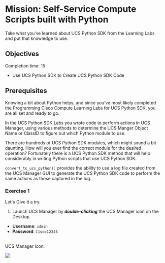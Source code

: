 # Mission: Self-Service Compute Scripts built with Python

Take what you've learned about UCS Python SDK from the Learning Labs and put that knowledge to use.

## Objectives

Completion time: 15

  - Use UCS Python SDK to Create UCS Python SDK Code

## Prerequisites

Knowing a bit about Python helps, and since you've most likely completed the Programming Cisco Compute Learning Labs for UCS Python SDK, you are all set and ready to go.

In the UCS Python SDK Labs you wrote code to perform actions in UCS Manager, using various methods to determine the UCS Manger Object Name or ClassID to figure out which Python module to use.

There are hundreds of UCS Python SDK modules, which might sound a bit daunting. How will you ever find the correct module for the desired operation? Fortunately there is a UCS Python SDK method that will help considerably in writing Python scripts that use UCS Python SDK.

`convert_to_ucs_python()` provides the ability to use a log file created from the UCS Manager GUI to generate the UCS Python SDK code to perform the same actions as those captured in the log.

### Exercise 1

Let's Give it a try.

1. Launch UCS Manager by ***double-clicking*** the UCS Manager icon on the Desktop.

  - **Username**: `admin`
  - **Password**: `C1sco12345`

  </br>UCS Manager Icon:

  ![](/posts/files/dne-dcip-intermediate-programming-cisco-compute-ucs-python-sdk-mission-v01/assets/images/image-01.jpg)<br/><br/>

  <!--![](assets/images/image-01.jpg)<br/><br/>

2. Capture UCS Manager XML operations

Due to the access method for the dCloud Pod environments this next step requires the use of the On-Screen Keyboard on the Windows Desktop.

  </br>Windows On-Screen Keyboard:

  ![](/posts/files/dne-dcip-intermediate-programming-cisco-compute-ucs-python-sdk-mission-v01/assets/images/image-02.jpg)<br/><br/>

  <!--![](assets/images/image-02.jpg)<br/><br/>

The UCS Manager GUI Window must be active, ***Clicking*** on the UCS Manager Windows will not cause the On-Screen Keyboard to be pushed to the back.

The UCS Manager GUI Window Title state will indicate if the window is active.

  </br>Active vs. Inactive UCS Manager GUI Window:

  ![](/posts/files/dne-dcip-intermediate-programming-cisco-compute-ucs-python-sdk-mission-v01/assets/images/image-03.jpg)<br/><br/>

  <!--![](assets/images/image-03.jpg)<br/><br/>

With the On-Screen Keyboard open in front of the UCS Manager GUI

  - ***Click*** the keys Ctrl + Alt + q

  </br>***Click*** the keys Ctrl + Alt + q:

  ![](/posts/files/dne-dcip-intermediate-programming-cisco-compute-ucs-python-sdk-mission-v01/assets/images/image-04.jpg)<br/><br/>

  <!--![](assets/images/image-04.jpg)<br/><br/>

  - ***Close*** the On-Screen Keyboard

  - ***Click*** the "Record XML" link to start logging. Once clicked the link will change to "Stop XML Recording

  - Perform operations in the GUI
    - ***Add*** a MAC Pool Named - "MAC_POOL_PY"
      - ***Right-Click*** "MAC Pools" in the "Pool" Group under the "root" Organization in the **LAN** Section.
      - ***Click*** "Create MAC Pool"
      - ***Enter*** "MAC_POOL_PY" in the "Name" field
      - ***Click*** "Next"
      - ***Click*** "Add"
      - ***Enter*** "128" in the "Size" field
      - ***Click*** "OK"
      - ***Click*** "Finish"
      - ***Click*** "OK"

    </br>MAC Pool Operations:

    ![](/posts/files/dne-dcip-intermediate-programming-cisco-compute-ucs-python-sdk-mission-v01/assets/images/image-05.jpg)<br/><br/>

    <!--![](assets/images/image-05.jpg)<br/><br/>

    ![](/posts/files/dne-dcip-intermediate-programming-cisco-compute-ucs-python-sdk-mission-v01/assets/images/image-06.jpg)<br/><br/>

    <!--![](assets/images/image-06.jpg)<br/><br/>

    ![](/posts/files/dne-dcip-intermediate-programming-cisco-compute-ucs-python-sdk-mission-v01/assets/images/image-07.jpg)<br/><br/>

    <!--![](assets/images/image-07.jpg)<br/><br/>

    ![](/posts/files/dne-dcip-intermediate-programming-cisco-compute-ucs-python-sdk-mission-v01/assets/images/image-08.jpg)<br/><br/>

    <!--![](assets/images/image-08.jpg)<br/><br/>

    ![](/posts/files/dne-dcip-intermediate-programming-cisco-compute-ucs-python-sdk-mission-v01/assets/images/image-09.jpg)<br/><br/>

    <!--![](assets/images/image-09.jpg)<br/><br/>

    - ***Add*** another MAC Block
      - ***Click*** On the MAC Pool
      - ***Click*** On the "MAC Blocks" Tab
      - ***Click*** "Add"
      - ***Change*** "First MAC Address to" - "00:25:B5:00:00:80"
      - ***Enter*** "128" in the "Size" field
      - ***Click*** "OK"
      - ***Click*** "OK"

    ![](/posts/files/dne-dcip-intermediate-programming-cisco-compute-ucs-python-sdk-mission-v01/assets/images/image-10.jpg)<br/><br/>

    <!--![](assets/images/image-10.jpg)<br/><br/>

    ![](/posts/files/dne-dcip-intermediate-programming-cisco-compute-ucs-python-sdk-mission-v01/assets/images/image-11.jpg)<br/><br/>

    <!--![](assets/images/image-11.jpg)<br/><br/>

    - ***Delete*** the MAC Pool
      - ***Right-Click*** on the MAC Pool
      - ***Click*** Delete
      - ***Click*** "Yes"
      - ***Click*** "OK"

    ![](/posts/files/dne-dcip-intermediate-programming-cisco-compute-ucs-python-sdk-mission-v01/assets/images/image-12.jpg)<br/><br/>

    <!--![](assets/images/image-12.jpg)<br/><br/>

    ![](/posts/files/dne-dcip-intermediate-programming-cisco-compute-ucs-python-sdk-mission-v01/assets/images/image-13.jpg)<br/><br/>

    <!--![](assets/images/image-13.jpg)<br/><br/>

    ![](/posts/files/dne-dcip-intermediate-programming-cisco-compute-ucs-python-sdk-mission-v01/assets/images/image-14.jpg)<br/><br/>

    <!--![](assets/images/image-14.jpg)<br/><br/>

    - ***Download*** the log file:
      - ***Click*** the "Stop XML Recording" link to stop logging
      - ***Enter*** - MAC_POOL_OPS_PY in the log file name pop-up
      - ***Click*** "OK", the file will download to `C:\users\demouser\Downloads\MAC_POOL_OPS_PY_xmlReq.log`
      - ***Click*** "Save"

    ![](/posts/files/dne-dcip-intermediate-programming-cisco-compute-ucs-python-sdk-mission-v01/assets/images/image-15.jpg)<br/><br/>

    <!--![](assets/images/image-15.jpg)<br/><br/>

    ![](/posts/files/dne-dcip-intermediate-programming-cisco-compute-ucs-python-sdk-mission-v01/assets/images/image-16.jpg)<br/><br/>

    <!--![](assets/images/image-16.jpg)<br/><br/>

2. Convert the captured log file to UCS Python Code

  - Launch the Python shell by ***double-clicking*** the **Terminal for Coding** icon on the Desktop.

  </br>Terminal for Coding Icon:

  ![](/posts/files/dne-dcip-intermediate-programming-cisco-compute-ucs-python-sdk-mission-v01/assets/images/image-17.jpg)<br/><br/>

  <!--![](assets/images/image-17.jpg)<br/><br/>

3. At the prompt type:

  - **2** - to activate the Python 2 virtual environment
  - **python**

  </br>Enter into the Python Shell:

  ![](/posts/files/dne-dcip-intermediate-programming-cisco-compute-ucs-python-sdk-mission-v01/assets/images/image-18.jpg)<br/><br/>

  <!--![](assets/images/image-18.jpg)<br/><br/>

4. Convert the captured log file to a UCS Python Code script

  ```Python
  from ucsmsdk.utils import converttopython

  converttopython.convert_to_ucs_python(xml=True, literal_path="C:\\Users\\demouser\\Downloads\\MAC_POOL_OPS_PY_xmlReq.log")
  ```

  ```Python
  from ucsmsdk.utils import converttopython

  converttopython.convert_to_ucs_python(xml=True,literal_path="C:\\Users\\demouser\\Downloads\\MAC_POOL_OPS_PY_xmlReq.log", dump_to_file=True, dump_file_path="C:\\Users\\demouser\\Desktop\MAC_POOL_OPS.py")
  ```

  </br>convert_to_ucs_python():

  ![](/posts/files/dne-dcip-intermediate-programming-cisco-compute-ucs-python-sdk-mission-v01/assets/images/image-19.jpg)<br/><br/>

  <!--![](assets/images/image-19.jpg)<br/><br/>

  ![](/posts/files/dne-dcip-intermediate-programming-cisco-compute-ucs-python-sdk-mission-v01/assets/images/image-20.jpg)<br/><br/>

  <!--![](assets/images/image-20.jpg)<br/><br/>


5. Edit the script

  - The MAC_POOL_OPS.py python script will appear on the Desktop.
    - ***Right-Click*** the file `MAC_POOL_OPS_PY_xmlReq.log`
    - ***Select*** - "Edit with IDLE"
    - ***Click*** "OK" on IDLE Warning

  ![](/posts/files/dne-dcip-intermediate-programming-cisco-compute-ucs-python-sdk-mission-v01/assets/images/image-24.jpg)<br/><br/>

  <!--![](assets/images/image-24.jpg)<br/><br/>

  ![](/posts/files/dne-dcip-intermediate-programming-cisco-compute-ucs-python-sdk-mission-v01/assets/images/image-25.jpg)<br/><br/>

  <!--![](assets/images/image-25.jpg)<br/><br/>

  Add code to
  - login to UCS Manager
    ```Python
    from ucsmsdk.ucshandle import UcsHandle
    handle = UcsHandle("198.18.133.91", "admin", "C1sco12345")

    handle.login()
    ```

  - Pause before MAC Pool deletion

    `raw_input("MAC Pool Created and Updated. Press Enter to Delete Mac Pool...")`

  - Logout from UCS Manager

    `handle.logout()`

  </br>Edit MAC_POOL_OPS.py:

  ![](/posts/files/dne-dcip-intermediate-programming-cisco-compute-ucs-python-sdk-mission-v01/assets/images/image-21.jpg)<br/><br/>

  <!--![](assets/images/image-21.jpg)<br/><br/>

  ![](/posts/files/dne-dcip-intermediate-programming-cisco-compute-ucs-python-sdk-mission-v01/assets/images/image-22.jpg)<br/><br/>

  <!--![](assets/images/image-22.jpg)<br/><br/>

  ![](/posts/files/dne-dcip-intermediate-programming-cisco-compute-ucs-python-sdk-mission-v01/assets/images/image-23.jpg)<br/><br/>

  <!--![](assets/images/image-23.jpg)<br/><br/>

6. Run the script, check UCS Manager when the script pauses to verify the creation of the MAC Pool and after the script completes to verify the deletion (Removal) of the MAC Pool.

  - ***Click*** "Run"
  - ***Click*** "Run Module"
  - ***Click*** "OK" to Save the script

  </br>Run MAC_POOL_OPS.py:

  ![](/posts/files/dne-dcip-intermediate-programming-cisco-compute-ucs-python-sdk-mission-v01/assets/images/image-26.jpg)<br/><br/>

  <!--![](assets/images/image-26.jpg)<br/><br/>

  ![](/posts/files/dne-dcip-intermediate-programming-cisco-compute-ucs-python-sdk-mission-v01/assets/images/image-27.jpg)<br/><br/>

  <!--![](assets/images/image-27.jpg)<br/><br/>

Go to the next page to complete the Mission...
